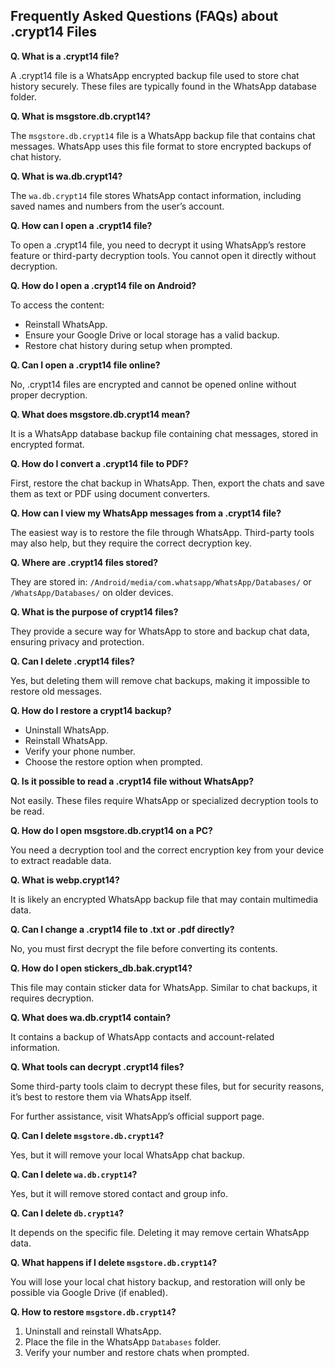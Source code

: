 ## Frequently Asked Questions (FAQs) about .crypt14 Files

**Q. What is a .crypt14 file?**

A .crypt14 file is a WhatsApp encrypted backup file used to store chat history securely. These files are typically found in the WhatsApp database folder.

**Q. What is msgstore.db.crypt14?**

The `msgstore.db.crypt14` file is a WhatsApp backup file that contains chat messages. WhatsApp uses this file format to store encrypted backups of chat history.

**Q. What is wa.db.crypt14?**

The `wa.db.crypt14` file stores WhatsApp contact information, including saved names and numbers from the user’s account.

**Q. How can I open a .crypt14 file?**

To open a .crypt14 file, you need to decrypt it using WhatsApp’s restore feature or third-party decryption tools. You cannot open it directly without decryption.

**Q. How do I open a .crypt14 file on Android?**

To access the content:
- Reinstall WhatsApp.
- Ensure your Google Drive or local storage has a valid backup.
- Restore chat history during setup when prompted.

**Q. Can I open a .crypt14 file online?**

No, .crypt14 files are encrypted and cannot be opened online without proper decryption.

**Q. What does msgstore.db.crypt14 mean?**

It is a WhatsApp database backup file containing chat messages, stored in encrypted format.

**Q. How do I convert a .crypt14 file to PDF?**

First, restore the chat backup in WhatsApp. Then, export the chats and save them as text or PDF using document converters.

**Q. How can I view my WhatsApp messages from a .crypt14 file?**

The easiest way is to restore the file through WhatsApp. Third-party tools may also help, but they require the correct decryption key.

**Q. Where are .crypt14 files stored?**

They are stored in: `/Android/media/com.whatsapp/WhatsApp/Databases/` or `/WhatsApp/Databases/` on older devices.

**Q. What is the purpose of crypt14 files?**

They provide a secure way for WhatsApp to store and backup chat data, ensuring privacy and protection.

**Q. Can I delete .crypt14 files?**

Yes, but deleting them will remove chat backups, making it impossible to restore old messages.

**Q. How do I restore a crypt14 backup?**

- Uninstall WhatsApp.
- Reinstall WhatsApp.
- Verify your phone number.
- Choose the restore option when prompted.

**Q. Is it possible to read a .crypt14 file without WhatsApp?**

Not easily. These files require WhatsApp or specialized decryption tools to be read.

**Q. How do I open msgstore.db.crypt14 on a PC?**

You need a decryption tool and the correct encryption key from your device to extract readable data.

**Q. What is webp.crypt14?**

It is likely an encrypted WhatsApp backup file that may contain multimedia data.

**Q. Can I change a .crypt14 file to .txt or .pdf directly?**

No, you must first decrypt the file before converting its contents.

**Q. How do I open stickers_db.bak.crypt14?**

This file may contain sticker data for WhatsApp. Similar to chat backups, it requires decryption.

**Q. What does wa.db.crypt14 contain?**

It contains a backup of WhatsApp contacts and account-related information.

**Q. What tools can decrypt .crypt14 files?**

Some third-party tools claim to decrypt these files, but for security reasons, it’s best to restore them via WhatsApp itself.

For further assistance, visit WhatsApp’s official support page.

**Q. Can I delete `msgstore.db.crypt14`?**  

Yes, but it will remove your local WhatsApp chat backup.  

**Q. Can I delete `wa.db.crypt14`?**  

Yes, but it will remove stored contact and group info.  

**Q. Can I delete `db.crypt14`?**  

It depends on the specific file. Deleting it may remove certain WhatsApp data.  

**Q. What happens if I delete `msgstore.db.crypt14`?**  

You will lose your local chat history backup, and restoration will only be possible via Google Drive (if enabled).  

**Q. How to restore `msgstore.db.crypt14`?**  

1. Uninstall and reinstall WhatsApp.  
2. Place the file in the WhatsApp `Databases` folder.  
3. Verify your number and restore chats when prompted.
